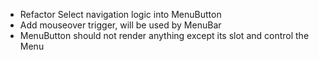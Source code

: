 - Refactor Select navigation logic into MenuButton
- Add mouseover trigger, will be used by MenuBar
- MenuButton should not render anything except its slot and control the Menu
